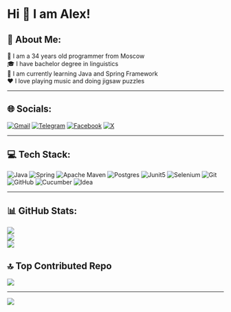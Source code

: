 # Hi 👋 I am Alex!

## 💫 About Me:
:man: I am a 34 years old programmer from Moscow<br>:mortar_board: I have bachelor degree in linguistics<br>:book: I am currently learning Java and Spring Framework<br>:heart: I love playing music and doing jigsaw puzzles
___

## 🌐 Socials:
[![Gmail](https://img.shields.io/badge/Gmail-D14836?style=for-the-badge&logo=gmail&logoColor=white)](mailto:aleks.belyanov@gmail.com) [![Telegram](https://img.shields.io/badge/Telegram-2CA5E0?style=for-the-badge&logo=telegram&logoColor=white)](https://t.me/alexandr_belianov) [![Facebook](https://img.shields.io/badge/Facebook-%231877F2.svg?style=for-the-badge&logo=Facebook&logoColor=white)](https://facebook.com/gotfrid.wallenstein) [![X](https://img.shields.io/badge/X-%23000000.svg?style=for-the-badge&logo=X&logoColor=white)](https://x.com/GotfridW)

___

## 💻 Tech Stack:
![Java](https://img.shields.io/badge/java-%23ED8B00.svg?style=for-the-badge&logo=coffeescript&logoColor=white) ![Spring](https://img.shields.io/badge/spring-%236DB33F.svg?style=for-the-badge&logo=spring&logoColor=white) ![Apache Maven](https://img.shields.io/badge/Apache%20Maven-C71A36?style=for-the-badge&logo=Apache%20Maven&logoColor=white) ![Postgres](https://img.shields.io/badge/postgres-%23316192.svg?style=for-the-badge&logo=postgresql&logoColor=white) ![Junit5](https://img.shields.io/badge/Junit5-25A162?style=for-the-badge&logo=junit5&logoColor=white) ![Selenium](https://img.shields.io/badge/Selenium-43B02A?style=for-the-badge&logo=Selenium&logoColor=white) ![Git](https://img.shields.io/badge/git-%23F05033.svg?style=for-the-badge&logo=git&logoColor=white) ![GitHub](https://img.shields.io/badge/github-%23121011.svg?style=for-the-badge&logo=github&logoColor=white) ![Cucumber](https://img.shields.io/badge/Cucumber-43B02A?style=for-the-badge&logo=cucumber&logoColor=white) ![Idea](https://img.shields.io/badge/IntelliJ_IDEA-000000.svg?style=for-the-badge&logo=intellij-idea&logoColor=white)
___

## 📊 GitHub Stats:
![](https://github-readme-stats.vercel.app/api?username=GotfridW&theme=holi&hide_border=false&include_all_commits=true&count_private=false)<br/>
![](https://github-readme-streak-stats.herokuapp.com/?user=GotfridW&theme=holi&hide_border=false)<br/>
![](https://github-readme-stats.vercel.app/api/top-langs/?username=GotfridW&theme=holi&hide_border=false&include_all_commits=true&count_private=false&layout=compact)

## 🔝 Top Contributed Repo
![](https://github-contributor-stats.vercel.app/api?username=GotfridW&limit=5&theme=gotham&combine_all_yearly_contributions=true)

---
[![](https://visitcount.itsvg.in/api?id=GotfridW&icon=0&color=8)](https://visitcount.itsvg.in)
